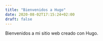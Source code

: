 ```yaml
---
title: "Bienvenidos a Hugo"
date: 2020-08-02T17:15:24+02:00
draft: false
---
```


Bienvenidos a mi sitio web creado con Hugo.
